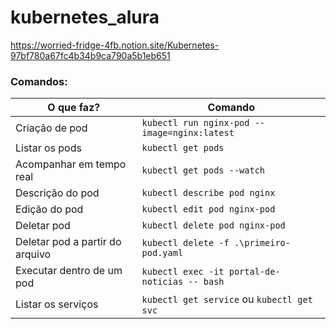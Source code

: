 # kubernetes_alura
https://worried-fridge-4fb.notion.site/Kubernetes-97bf780a67fc4b34b9ca790a5b1eb651

### Comandos: 
|O que faz?|Comando|
| -------- | -------- |
|Criação de pod|`kubectl run nginx-pod --image=nginx:latest`|
|Listar os pods|`kubectl get pods`|
|Acompanhar em tempo real|`kubectl get pods --watch`|
|Descrição do pod|`kubectl describe pod nginx`|
|Edição do pod|`kubectl edit pod nginx-pod`|
|Deletar pod|`kubectl delete pod nginx-pod`|
|Deletar pod a partir do arquivo|`kubectl delete -f .\primeiro-pod.yaml`|
|Executar dentro de um pod|`kubectl exec -it portal-de-noticias -- bash`|
|Listar os serviços|`kubectl get service` ou `kubectl get svc`|
